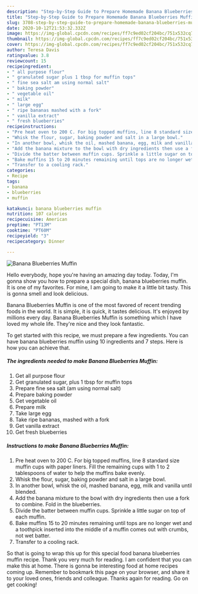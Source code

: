 ```yaml
---
description: "Step-by-Step Guide to Prepare Homemade Banana Blueberries Muffin"
title: "Step-by-Step Guide to Prepare Homemade Banana Blueberries Muffin"
slug: 3708-step-by-step-guide-to-prepare-homemade-banana-blueberries-muffin
date: 2020-10-12T21:53:32.332Z
image: https://img-global.cpcdn.com/recipes/ff7c9ed02cf204bc/751x532cq70/banana-blueberries-muffin-recipe-main-photo.jpg
thumbnail: https://img-global.cpcdn.com/recipes/ff7c9ed02cf204bc/751x532cq70/banana-blueberries-muffin-recipe-main-photo.jpg
cover: https://img-global.cpcdn.com/recipes/ff7c9ed02cf204bc/751x532cq70/banana-blueberries-muffin-recipe-main-photo.jpg
author: Teresa Davis
ratingvalue: 3.8
reviewcount: 15
recipeingredient:
- " all purpose flour"
- " granulated sugar plus 1 tbsp for muffin tops"
- " fine sea salt am using normal salt"
- " baking powder"
- " vegetable oil"
- " milk"
- " large egg"
- " ripe bananas mashed with a fork"
- " vanilla extract"
- " fresh blueberries"
recipeinstructions:
- "Pre heat oven to 200 C. For big topped muffins, line 8 standard size muffin cups with paper liners. Fill the remaining cups with 1 to 2 tablespoons of water to help the muffins bake evenly."
- "Whisk the flour, sugar, baking powder and salt in a large bowl."
- "In another bowl, whisk the oil, mashed banana, egg, milk and vanilla until blended."
- "Add the banana mixture to the bowl with dry ingredients then use a fork to combine. Fold in the blueberries."
- "Divide the batter between muffin cups. Sprinkle a little sugar on top of each muffin."
- "Bake muffins 15 to 20 minutes remaining until tops are no longer wet and a toothpick inserted into the middle of a muffin comes out with crumbs, not wet batter."
- "Transfer to a cooling rack."
categories:
- Recipe
tags:
- banana
- blueberries
- muffin

katakunci: banana blueberries muffin 
nutrition: 107 calories
recipecuisine: American
preptime: "PT13M"
cooktime: "PT60M"
recipeyield: "3"
recipecategory: Dinner

---
```



![Banana Blueberries Muffin](https://img-global.cpcdn.com/recipes/ff7c9ed02cf204bc/751x532cq70/banana-blueberries-muffin-recipe-main-photo.jpg)

Hello everybody, hope you're having an amazing day today. Today, I'm gonna show you how to prepare a special dish, banana blueberries muffin. It is one of my favorites. For mine, I am going to make it a little bit tasty. This is gonna smell and look delicious.



Banana Blueberries Muffin is one of the most favored of recent trending foods in the world. It is simple, it is quick, it tastes delicious. It's enjoyed by millions every day. Banana Blueberries Muffin is something which I have loved my whole life. They're nice and they look fantastic.


To get started with this recipe, we must prepare a few ingredients. You can have banana blueberries muffin using 10 ingredients and 7 steps. Here is how you can achieve that.

<!--inarticleads1-->

##### The ingredients needed to make Banana Blueberries Muffin:

1. Get  all purpose flour
1. Get  granulated sugar, plus 1 tbsp for muffin tops
1. Prepare  fine sea salt (am using normal salt)
1. Prepare  baking powder
1. Get  vegetable oil
1. Prepare  milk
1. Take  large egg
1. Take  ripe bananas, mashed with a fork
1. Get  vanilla extract
1. Get  fresh blueberries




<!--inarticleads2-->

##### Instructions to make Banana Blueberries Muffin:

1. Pre heat oven to 200 C. For big topped muffins, line 8 standard size muffin cups with paper liners. Fill the remaining cups with 1 to 2 tablespoons of water to help the muffins bake evenly.
1. Whisk the flour, sugar, baking powder and salt in a large bowl.
1. In another bowl, whisk the oil, mashed banana, egg, milk and vanilla until blended.
1. Add the banana mixture to the bowl with dry ingredients then use a fork to combine. Fold in the blueberries.
1. Divide the batter between muffin cups. Sprinkle a little sugar on top of each muffin.
1. Bake muffins 15 to 20 minutes remaining until tops are no longer wet and a toothpick inserted into the middle of a muffin comes out with crumbs, not wet batter.
1. Transfer to a cooling rack.




So that is going to wrap this up for this special food banana blueberries muffin recipe. Thank you very much for reading. I am confident that you can make this at home. There is gonna be interesting food at home recipes coming up. Remember to bookmark this page on your browser, and share it to your loved ones, friends and colleague. Thanks again for reading. Go on get cooking!
